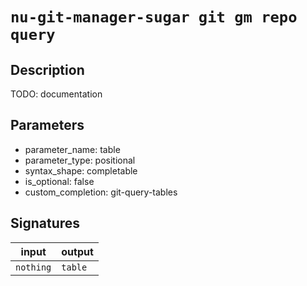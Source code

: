 # `nu-git-manager-sugar git gm repo query`
## Description
TODO: documentation



## Parameters
- parameter_name: table
- parameter_type: positional
- syntax_shape: completable<string>
- is_optional: false
- custom_completion: git-query-tables

## Signatures
| input     | output  |
| --------- | ------- |
| `nothing` | `table` |
